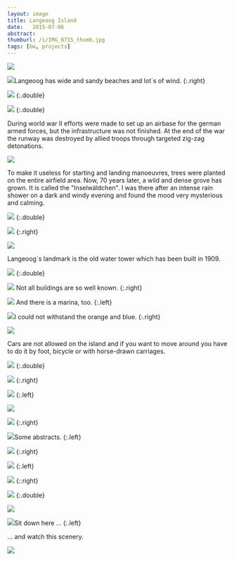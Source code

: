 ```yaml
---
layout: image
title: Langeoog Island
date:   2015-07-06
abstract:
thumburl: /i/IMG_8715_thumb.jpg
tags: [bw, projects]
---
```

![]({{site.url}}/i/IMG_8609.jpg)

![]({{site.url}}/i/IMG_8651.jpg)Langeoog has wide and sandy beaches and lot´s of wind.
{:.right}

![]({{site.url}}/i/IMG_8715.jpg)
{:.double}

![]({{site.url}}/i/IMG_8883.jpg)
{:.double}

During world war II efforts were made to set up an airbase for the german armed forces, but the infrastructure was not finished. At the end of the war the runway was destroyed by allied troops through targeted zig-zag detonations.

![]({{site.url}}/i/IMG_8633.jpg)

To make it useless for starting and landing manoeuvres, trees were planted on the entire airfield area. Now, 70 years later, a wild and dense grove has grown. It is called the "Inselwäldchen". I was there after an intense rain shower on a dark and windy evening and found the mood very mysterious and calming.

![]({{site.url}}/i/IMG_8721.jpg)
{:.double}

![]({{site.url}}/i/IMG_8727.jpg)
{:.right}

![]({{site.url}}/i/IMG_8734.jpg)

Langeoog´s landmark is the old water tower which has been built in 1909.

![]({{site.url}}/i/IMG_8774.jpg)
{:.double}

![]({{site.url}}/i/IMG_8930.jpg) Not all buildings are so well known.
{:.right}

![]({{site.url}}/i/IMG_8944.jpg) And there is a marina, too.
{:.left}

![]({{site.url}}/i/IMG_8923.jpg)I could not withstand the orange and blue.
{:.right}

![]({{site.url}}/i/IMG_8879.jpg)

Cars are not allowed on the island and if you want to move around you have to do it by foot, bicycle or with horse-drawn carriages.

![]({{site.url}}/i/IMG_8777.jpg)
{:.double}

![]({{site.url}}/i/DSCF1758.jpg)
{:.right}

![]({{site.url}}/i/DSCF1738.jpg)
{:.left}

![]({{site.url}}/i/IMG_8696.jpg)

![]({{site.url}}/i/DSCF1756.jpg)
{:.right}


![]({{site.url}}/i/DSCF1750.jpg)Some abstracts.
{:.left}

![]({{site.url}}/i/DSCF1751.jpg)
{:.right}

![]({{site.url}}/i/DSCF1762.jpg)
{:.left}

![]({{site.url}}/i/IMG_0032.jpg)
{:.right}

![]({{site.url}}/i/DSCF1775.jpg)
{:.double}

![]({{site.url}}/i/DSCF1772.jpg)

![]({{site.url}}/i/IMG_8810.jpg)Sit down here ...
{:.left}

... and watch this scenery.

![]({{site.url}}/i/IMG_8586.jpg)
